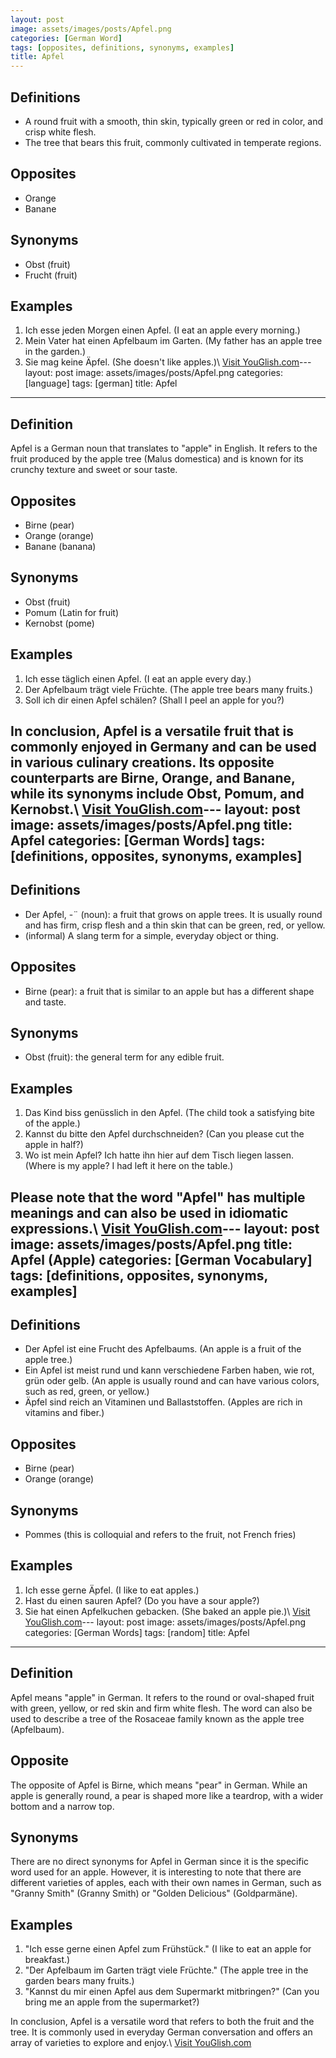 ```yaml
---
layout: post
image: assets/images/posts/Apfel.png
categories: [German Word]
tags: [opposites, definitions, synonyms, examples]
title: Apfel
---
```


## Definitions

- A round fruit with a smooth, thin skin, typically green or red in color, and crisp white flesh.
- The tree that bears this fruit, commonly cultivated in temperate regions.

## Opposites

- Orange
- Banane

## Synonyms

- Obst (fruit)
- Frucht (fruit)

## Examples

1. Ich esse jeden Morgen einen Apfel. (I eat an apple every morning.)
2. Mein Vater hat einen Apfelbaum im Garten. (My father has an apple tree in the garden.)
3. Sie mag keine Äpfel. (She doesn't like apples.)\ <a id="yg-widget-0" class="youglish-widget" data-query="Apfel" data-lang="german" data-components="8412" data-auto-start="0" data-bkg-color="theme_light" data-title="How%20to%20pronounce%20Apfel%20in%20German"  rel="nofollow" href="https://youglish.com">Visit YouGlish.com</a><script async src="https://youglish.com/public/emb/widget.js" charset="utf-8"></script>---
layout: post
image: assets/images/posts/Apfel.png
categories: [language]
tags: [german]
title: Apfel
---

## Definition
Apfel is a German noun that translates to "apple" in English. It refers to the fruit produced by the apple tree (Malus domestica) and is known for its crunchy texture and sweet or sour taste.

## Opposites
- Birne (pear)
- Orange (orange)
- Banane (banana)

## Synonyms
- Obst (fruit)
- Pomum (Latin for fruit)
- Kernobst (pome)

## Examples
1. Ich esse täglich einen Apfel. (I eat an apple every day.)
2. Der Apfelbaum trägt viele Früchte. (The apple tree bears many fruits.)
3. Soll ich dir einen Apfel schälen? (Shall I peel an apple for you?)

In conclusion, Apfel is a versatile fruit that is commonly enjoyed in Germany and can be used in various culinary creations. Its opposite counterparts are Birne, Orange, and Banane, while its synonyms include Obst, Pomum, and Kernobst.\ <a id="yg-widget-0" class="youglish-widget" data-query="Apfel" data-lang="german" data-components="8412" data-auto-start="0" data-bkg-color="theme_light" data-title="How%20to%20pronounce%20Apfel%20in%20German"  rel="nofollow" href="https://youglish.com">Visit YouGlish.com</a><script async src="https://youglish.com/public/emb/widget.js" charset="utf-8"></script>---
layout: post
image: assets/images/posts/Apfel.png
title: Apfel
categories: [German Words]
tags: [definitions, opposites, synonyms, examples]
---

## Definitions

- Der Apfel, -¨ (noun): a fruit that grows on apple trees. It is usually round and has firm, crisp flesh and a thin skin that can be green, red, or yellow.
- (informal) A slang term for a simple, everyday object or thing.

## Opposites

- Birne (pear): a fruit that is similar to an apple but has a different shape and taste.

## Synonyms

- Obst (fruit): the general term for any edible fruit.

## Examples

1. Das Kind biss genüsslich in den Apfel. (The child took a satisfying bite of the apple.)
2. Kannst du bitte den Apfel durchschneiden? (Can you please cut the apple in half?)
3. Wo ist mein Apfel? Ich hatte ihn hier auf dem Tisch liegen lassen. (Where is my apple? I had left it here on the table.)

Please note that the word "Apfel" has multiple meanings and can also be used in idiomatic expressions.\ <a id="yg-widget-0" class="youglish-widget" data-query="Apfel" data-lang="german" data-components="8412" data-auto-start="0" data-bkg-color="theme_light" data-title="How%20to%20pronounce%20Apfel%20in%20German"  rel="nofollow" href="https://youglish.com">Visit YouGlish.com</a><script async src="https://youglish.com/public/emb/widget.js" charset="utf-8"></script>---
layout: post
image: assets/images/posts/Apfel.png
title: Apfel (Apple)
categories: [German Vocabulary]
tags: [definitions, opposites, synonyms, examples]
---

## Definitions

- Der Apfel ist eine Frucht des Apfelbaums. (An apple is a fruit of the apple tree.)
- Ein Apfel ist meist rund und kann verschiedene Farben haben, wie rot, grün oder gelb. (An apple is usually round and can have various colors, such as red, green, or yellow.)
- Äpfel sind reich an Vitaminen und Ballaststoffen. (Apples are rich in vitamins and fiber.)

## Opposites

- Birne (pear)
- Orange (orange)

## Synonyms

- Pommes (this is colloquial and refers to the fruit, not French fries)

## Examples

1. Ich esse gerne Äpfel. (I like to eat apples.)
2. Hast du einen sauren Apfel? (Do you have a sour apple?)
3. Sie hat einen Apfelkuchen gebacken. (She baked an apple pie.)\ <a id="yg-widget-0" class="youglish-widget" data-query="Apfel" data-lang="german" data-components="8412" data-auto-start="0" data-bkg-color="theme_light" data-title="How%20to%20pronounce%20Apfel%20in%20German"  rel="nofollow" href="https://youglish.com">Visit YouGlish.com</a><script async src="https://youglish.com/public/emb/widget.js" charset="utf-8"></script>---
layout: post
image: assets/images/posts/Apfel.png
categories: [German Words]
tags: [random]
title: Apfel
---

## Definition

Apfel means "apple" in German. It refers to the round or oval-shaped fruit with green, yellow, or red skin and firm white flesh. The word can also be used to describe a tree of the Rosaceae family known as the apple tree (Apfelbaum).

## Opposite

The opposite of Apfel is Birne, which means "pear" in German. While an apple is generally round, a pear is shaped more like a teardrop, with a wider bottom and a narrow top.

## Synonyms

There are no direct synonyms for Apfel in German since it is the specific word used for an apple. However, it is interesting to note that there are different varieties of apples, each with their own names in German, such as "Granny Smith" (Granny Smith) or "Golden Delicious" (Goldparmäne).

## Examples

1. "Ich esse gerne einen Apfel zum Frühstück." (I like to eat an apple for breakfast.)
2. "Der Apfelbaum im Garten trägt viele Früchte." (The apple tree in the garden bears many fruits.)
3. "Kannst du mir einen Apfel aus dem Supermarkt mitbringen?" (Can you bring me an apple from the supermarket?)

In conclusion, Apfel is a versatile word that refers to both the fruit and the tree. It is commonly used in everyday German conversation and offers an array of varieties to explore and enjoy.\ <a id="yg-widget-0" class="youglish-widget" data-query="Apfel" data-lang="german" data-components="8412" data-auto-start="0" data-bkg-color="theme_light" data-title="How%20to%20pronounce%20Apfel%20in%20German"  rel="nofollow" href="https://youglish.com">Visit YouGlish.com</a><script async src="https://youglish.com/public/emb/widget.js" charset="utf-8"></script>